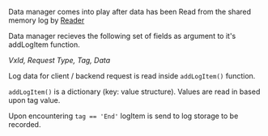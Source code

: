 Data manager comes into play after data has been Read from the shared memory log by [Reader](Reader.md)

Data manager recieves the following set of fields as argument to it's addLogItem function.

*VxId, Request Type, Tag, Data*

Log data for client / backend request is read inside `addLogItem()` function.

`addLogItem()` is a dictionary (key: value structure). Values are read in based upon tag value.

Upon encountering `tag == 'End'` logItem is send to log storage to be recorded.
